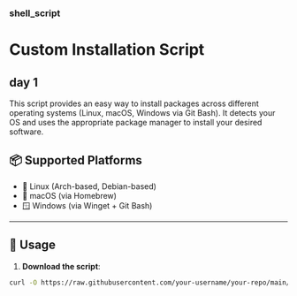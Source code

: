 ### shell_script

# Custom Installation Script
## day 1

This script provides an easy way to install packages across different operating systems (Linux, macOS, Windows via Git Bash). It detects your OS and uses the appropriate package manager to install your desired software.

## 📦 Supported Platforms

- 🐧 Linux (Arch-based, Debian-based)
- 🍎 macOS (via Homebrew)
- 🪟 Windows (via Winget + Git Bash)

---

## 🚀 Usage

1. **Download the script**:

```bash
curl -O https://raw.githubusercontent.com/your-username/your-repo/main/install.sh
```

